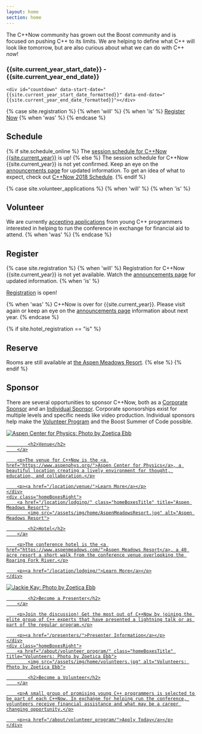 ```yaml
---
layout: home
section: home
---
```


The C++Now community has grown out the Boost community and is focused on pushing C++ to its limits. We are helping to define what C++ will look like tomorrow, but are also curious about what we can do with C++ <i>now</i>!



<div class="textCenter">
    <h3>
        <span class="nowrap">{{site.current_year_start_date}}</span> - <span class="nowrap">{{site.current_year_end_date}}</span>
    </h3>

    <div id="countdown" data-start-date="{{site.current_year_start_date_formatted}}" data-end-date="{{site.current_year_end_date_formatted}}"></div>

{% case site.registration %}
  {% when 'will' %}
  {% when 'is' %}
    <a href="/registration/" class="buttonPrimaryLarge">Register Now</a>
  {% when 'was' %}
{% endcase %}


</div>


## Schedule

{% if site.schedule_online %}
The [session schedule for C++Now {{site.current_year}}]({{site.sched_com_URL}}) is up!
{% else %}
The session schedule for C++Now {{site.current_year}} is not yet confirmed. Keep an eye on the [announcements page](/announcements/) for updated information. To get an idea of what to expect, check out [C++Now 2018 Schedule](/history/2018/schedule/).
{% endif %}

{% case site.volunteer_applications %}
  {% when 'will' %}
  {% when 'is' %}
## Volunteer

We are currently <a href="/about/volunteer_program/">accepting applications</a> from young C++ programmers interested in helping to run the conference in exchange for financial aid to attend.
  {% when 'was' %}
{% endcase %}


## Register

{% case site.registration %}
  {% when 'will' %}
Registration for C++Now {{site.current_year}} is not yet available. Watch the [announcements page](/announcements/) for updated information.
  {% when 'is' %}

<a href="/registration/">Registration</a> is open!

  {% when 'was' %}
C++Now is over for {{site.current_year}}. Please visit again or keep an eye on the [announcements page](/announcements/) information about next year.
{% endcase %}

{% if site.hotel_registration == "is" %}
## Reserve

Rooms are still available at <a href="/location/lodging/" class="a">the Aspen Meadows Resort</a>.
{% else %}
{% endif %}

## Sponsor

There are several opportunities to sponsor C++Now, both as a [Corporate Sponsor](/about/corporate_sponsors/) and an [Individual Sponsor](/about/individual_sponsors/). Corporate sponsorships exist for multiple levels and specific needs like video production. Individual sponsors help make the [Volunteer Program](/about/volunteer_program/) and the Boost Summer of Code possible.

<div class="homeBoxes">
    <div class="homeBoxesLeft">
        <a href="/location/venue/" class="homeBoxesTitle" title="Aspen Center for Physics: Photo by Zoetica Ebb">
            <img src="/assets/img/home/venue.jpg" alt="Aspen Center for Physics: Photo by Zoetica Ebb">

            <h2>Venue</h2>
        </a>

        <p>The venue for C++Now is the <a href="https://www.aspenphys.org/">Aspen Center for Physics</a>, a beautiful location creating a lively environment for thought, education, and collaboration.</p>

        <p><a href="/location/venue/">Learn More</a></p>
    </div>
    <div class="homeBoxesRight">
        <a href="/location/lodging/" class="homeBoxesTitle" title="Aspen Meadows Resort">
            <img src="/assets/img/home/AspenMeadowsResort.jpg" alt="Aspen Meadows Resort">

            <h2>Hotel</h2>
        </a>

        <p>The conference hotel is the <a href="https://www.aspenmeadows.com/">Aspen Meadows Resort</a>, a 40 acre resort a short walk from the conference venue overlooking the Roaring Fork River.</p>

        <p><a href="/location/lodging/">Learn More</a></p>
    </div>
</div>

<div class="homeBoxes">
    <div class="homeBoxesLeft">
        <a href="/presenters/" class="homeBoxesTitle" title="Jackie Kay: Photo by Zoetica Ebb">
            <img src="/assets/img/home/jackie.jpg" alt="Jackie Kay: Photo by Zoetica Ebb">

            <h2>Become a Presenter</h2>
        </a>

        <p>Join the discussion! Get the most out of C++Now by joining the elite group of C++ experts that have presented a lightning talk or as part of the regular program.</p>

        <p><a href="/presenters/">Presenter Information</a></p>
    </div>
    <div class="homeBoxesRight">
        <a href="/about/volunteer_program/" class="homeBoxesTitle" title="Volunteers: Photo by Zoetica Ebb">
            <img src="/assets/img/home/volunteers.jpg" alt="Volunteers: Photo by Zoetica Ebb">

            <h2>Become a Volunteer</h2>
        </a>

        <p>A small group of promising young C++ programmers is selected to be part of each C++Now. In exchange for helping run the conference, volunteers receive financial assistance and what may be a career changing opportunity.</p>

        <p><a href="/about/volunteer_program/">Apply Today</a></p>
    </div>
</div>
